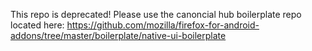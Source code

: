 This repo is deprecated! Please use the canoncial hub boilerplate repo located here:
https://github.com/mozilla/firefox-for-android-addons/tree/master/boilerplate/native-ui-boilerplate
